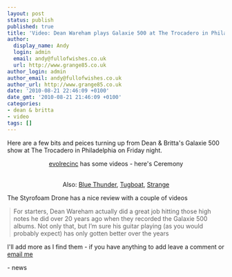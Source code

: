 ```yaml
---
layout: post
status: publish
published: true
title: 'Video: Dean Wareham plays Galaxie 500 at The Trocadero in Philadelphia'
author:
  display_name: Andy
  login: admin
  email: andy@fullofwishes.co.uk
  url: http://www.grange85.co.uk
author_login: admin
author_email: andy@fullofwishes.co.uk
author_url: http://www.grange85.co.uk
date: '2010-08-21 22:46:09 +0100'
date_gmt: '2010-08-21 21:46:09 +0100'
categories:
- dean & britta
- video
tags: []
---
```

<div>Here are a few bits and peices turning up from Dean &amp; Britta&#39;s Galaxie 500 show at The Trocadero in Philadelphia on Friday night.
<p />
<div style="text-align: center;"><a href="http://www.youtube.com/user/evolrecinc">evolrecinc</a> has some videos - here&#39;s Ceremony<br /> <figure class="caption "><figcaption class="caption-text"></figcaption></figure><br />Also: <a href="http://www.youtube.com/watch?v=tstYhoUT2k4">Blue Thunder</a>, <a href="http://www.youtube.com/watch?v=ekz0d1FmJOY">Tugboat</a>, <a href="http://www.youtube.com/watch?v=K5poZE53jeg">Strange</a> </div>
<p>The Styrofoam Drone has a nice review with a couple of videos<br />
<blockquote class="gmail_quote" style="margin: 0pt 0pt 0pt 0.8ex; border-left: 1px solid rgb(204, 204, 204); padding-left: 1ex;">For starters, Dean Wareham actually did a great job hitting those high notes he did over 20 years ago when they recorded the Galaxie 500 albums. Not only that, but I’m sure his guitar playing (as you would probably expect) has only gotten better over the years</p></blockquote>
<div>
<div style="text-align: center;"><figure class="caption "><figcaption class="caption-text"></figcaption></figure></div>
<p> I&#39;ll add more as I find them - if you have anything to add leave a comment or <a href="mailto:andy@grange85.co.uk">email me</a>
<p /></div>
- news
</p></div>
